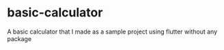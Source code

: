 # basic-calculator
A basic calculator that I made as a sample project using flutter without any package
